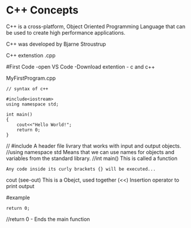 # C++ Concepts

C++ is a cross-platform, Object Oriented Programming Language that can be used to create high performance applications.

C++ was developed by Bjarne Stroustrup

C++ extenstion .cpp

#First Code
-open VS Code
-Download extention - c and c++

MyFirstProgram.cpp
```
// syntax of c++

#include<iostream>
using namespace std;

int main()
{
    cout<<"Hello World!";
    return 0;
}

```

// #include<iostream>
    A header file livrary that works with input and output objects.
//using namespace std
    Means that we can use names for objects and variables from the standard library.
//int main()
    This is called a function 
    
`` Any code inside its curly brackets {} will be executed... ``

cout (see-out)
    This is a Obejct, used together (<<) Insertion operator to print output
    
#example
```cout<<"Hello Worldl";
return 0;
```

//return 0 - Ends the main function

```
